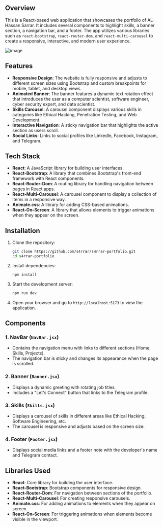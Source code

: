 ## Overview

This is a React-based web application that showcases the portfolio of AL-Hassan Sarrar. It includes several components to highlight skills, a banner section, a navigation bar, and a footer. The app utilizes various libraries such as `react-bootstrap`, `react-router-dom`, and `react-multi-carousel` to create a responsive, interactive, and modern user experience.

![image](https://github.com/user-attachments/assets/d951a3d3-6ae7-4bed-bec0-0ebe9991f99c)

## Features

- **Responsive Design**: The website is fully responsive and adjusts to different screen sizes using Bootstrap and custom breakpoints for mobile, tablet, and desktop views.
- **Animated Banner**: The banner features a dynamic text rotation effect that introduces the user as a computer scientist, software engineer, cyber security expert, and data scientist.
- **Skills Carousel**: A carousel component displays various skills in categories like Ethical Hacking, Penetration Testing, and Web Development.
- **Interactive Navigation**: A sticky navigation bar that highlights the active section as users scroll.
- **Social Links**: Links to social profiles like LinkedIn, Facebook, Instagram, and Telegram.

## Tech Stack

- **React**: A JavaScript library for building user interfaces.
- **React-Bootstrap**: A library that combines Bootstrap's front-end framework with React components.
- **React-Router-Dom**: A routing library for handling navigation between pages in React apps.
- **React-Multi-Carousel**: A carousel component to display a collection of items in a responsive way.
- **Animate.css**: A library for adding CSS-based animations.
- **React-On-Screen**: A library that allows elements to trigger animations when they appear on the screen.

## Installation

1. Clone the repository:

   ```bash
   git clone https://github.com/s4rrar/s4rrar-portfolio.git
   cd s4rrar-portfolio
   ```

2. Install dependencies:

   ```bash
   npm install
   ```

3. Start the development server:

   ```bash
   npm run dev
   ```

4. Open your browser and go to `http://localhost:5173` to view the application.

## Components

### 1. **NavBar** (`NavBar.jsx`)

- Contains the navigation menu with links to different sections (Home, Skills, Projects).
- The navigation bar is sticky and changes its appearance when the page is scrolled.

### 2. **Banner** (`Banner.jsx`)

- Displays a dynamic greeting with rotating job titles.
- Includes a "Let's Connect" button that links to the Telegram profile.

### 3. **Skills** (`Skills.jsx`)

- Displays a carousel of skills in different areas like Ethical Hacking, Software Engineering, etc.
- The carousel is responsive and adjusts based on the screen size.

### 4. **Footer** (`Footer.jsx`)

- Displays social media links and a footer note with the developer's name and Telegram contact.

## Libraries Used

- **React**: Core library for building the user interface.
- **React-Bootstrap**: Bootstrap components for responsive design.
- **React-Router-Dom**: For navigation between sections of the portfolio.
- **React-Multi-Carousel**: For creating responsive carousels.
- **Animate.css**: For adding animations to elements when they appear on screen.
- **React-On-Screen**: For triggering animations when elements become visible in the viewport.

